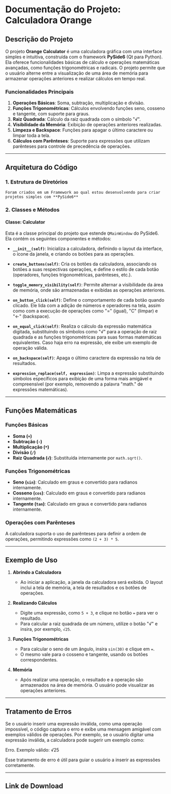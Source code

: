# Documentação do Projeto: Calculadora Orange

## Descrição do Projeto

O projeto **Orange Calculator** é uma calculadora gráfica com uma interface simples e intuitiva, construída com o framework **PySide6** (Qt para Python). Ela oferece funcionalidades básicas de cálculo e operações matemáticas avançadas, como funções trigonométricas e radicais. O projeto permite que o usuário alterne entre a visualização de uma área de memória para armazenar operações anteriores e realizar cálculos em tempo real.

### Funcionalidades Principais

1. **Operações Básicas**: Soma, subtração, multiplicação e divisão.
2. **Funções Trigonométricas**: Cálculos envolvendo funções seno, cosseno e tangente, com suporte para graus.
3. **Raiz Quadrada**: Cálculo da raiz quadrada com o símbolo "√".
4. **Visibilidade da Memória**: Exibição de operações anteriores realizadas.
5. **Limpeza e Backspace**: Funções para apagar o último caractere ou limpar toda a tela.
6. **Cálculos com Parênteses**: Suporte para expressões que utilizam parênteses para controle de precedência de operações.

---

## Arquitetura do Código

### 1. Estrutura de Diretórios
    Foram criados em um Framework ao qual estou desenvolvendo para criar projetos simples com **PySide6**


### 2. Classes e Métodos

#### **Classe: Calculator**

Esta é a classe principal do projeto que estende `QMainWindow` do PySide6. Ela contém os seguintes componentes e métodos:

- **`__init__(self)`**: Inicializa a calculadora, definindo o layout da interface, o ícone da janela, e criando os botões para as operações.

- **`create_buttons(self)`**: Cria os botões da calculadora, associando os botões a suas respectivas operações, e define o estilo de cada botão (operadores, funções trigonométricas, parênteses, etc.).

- **`toggle_memory_visibility(self)`**: Permite alternar a visibilidade da área de memória, onde são armazenadas e exibidas as operações anteriores.

- **`on_button_click(self)`**: Define o comportamento de cada botão quando clicado. Ele lida com a adição de números e operadores na tela, assim como com a execução de operações como "=" (igual), "C" (limpar) e "←" (backspace).

- **`on_equal_click(self)`**: Realiza o cálculo da expressão matemática digitada, substituindo os símbolos como "√" para a operação de raiz quadrada e as funções trigonométricas para suas formas matemáticas equivalentes. Caso haja erro na expressão, ele exibe um exemplo de operação válida.

- **`on_backspace(self)`**: Apaga o último caractere da expressão na tela de resultados.

- **`expression_replace(self, expression)`**: Limpa a expressão substituindo símbolos específicos para exibição de uma forma mais amigável e compreensível (por exemplo, removendo a palavra "math." de expressões matemáticas).

---

## Funções Matemáticas

### Funções Básicas

- **Soma (`+`)**
- **Subtração (`-`)**
- **Multiplicação (`*`)**
- **Divisão (`/`)**
- **Raiz Quadrada (`√`)**: Substituída internamente por `math.sqrt()`.

### Funções Trigonométricas

- **Seno (`sin`)**: Calculado em graus e convertido para radianos internamente.
- **Cosseno (`cos`)**: Calculado em graus e convertido para radianos internamente.
- **Tangente (`tan`)**: Calculado em graus e convertido para radianos internamente.

### Operações com Parênteses

A calculadora suporta o uso de parênteses para definir a ordem de operações, permitindo expressões como `(2 + 3) * 5`.

---

## Exemplo de Uso

1. **Abrindo a Calculadora**
   - Ao iniciar a aplicação, a janela da calculadora será exibida. O layout inclui a tela de memória, a tela de resultados e os botões de operações.

2. **Realizando Cálculos**
   - Digite uma expressão, como `5 + 3`, e clique no botão `=` para ver o resultado.
   - Para calcular a raiz quadrada de um número, utilize o botão "√" e insira, por exemplo, `√25`.

3. **Funções Trigonométricas**
   - Para calcular o seno de um ângulo, insira `sin(30)` e clique em `=`.
   - O mesmo vale para o cosseno e tangente, usando os botões correspondentes.

4. **Memória**
   - Após realizar uma operação, o resultado e a operação são armazenados na área de memória. O usuário pode visualizar as operações anteriores.

---

## Tratamento de Erros

Se o usuário inserir uma expressão inválida, como uma operação impossível, o código captura o erro e exibe uma mensagem amigável com exemplos válidos de operações. Por exemplo, se o usuário digitar uma expressão inválida, a calculadora pode sugerir um exemplo como:

Erro. Exemplo válido: √25

Esse tratamento de erro é útil para guiar o usuário a inserir as expressões corretamente.

---
## Link de Download  



